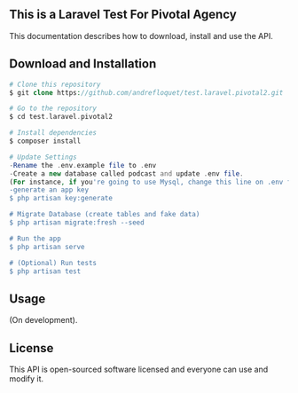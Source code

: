 
## This is a Laravel Test For Pivotal Agency

This documentation describes how to download, install and use the API.


## Download and Installation

```php
# Clone this repository
$ git clone https://github.com/andrefloquet/test.laravel.pivotal2.git

# Go to the repository
$ cd test.laravel.pivotal2

# Install dependencies
$ composer install

# Update Settings
-Rename the .env.example file to .env 
-Create a new database called podcast and update .env file. 
(For instance, if you're going to use Mysql, change this line on .env file to DB_CONNECTION=mysql and DB_DATABASE=podcast)
-generate an app key
$ php artisan key:generate

# Migrate Database (create tables and fake data)
$ php artisan migrate:fresh --seed

# Run the app
$ php artisan serve

# (Optional) Run tests 
$ php artisan test
```

## Usage

(On development).


## License

This API is open-sourced software licensed and everyone can use and modify it.

